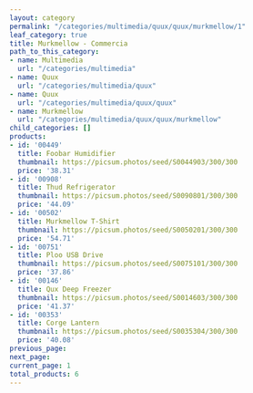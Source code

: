 ```yaml
---
layout: category
permalink: "/categories/multimedia/quux/quux/murkmellow/1"
leaf_category: true
title: Murkmellow - Commercia
path_to_this_category:
- name: Multimedia
  url: "/categories/multimedia"
- name: Quux
  url: "/categories/multimedia/quux"
- name: Quux
  url: "/categories/multimedia/quux/quux"
- name: Murkmellow
  url: "/categories/multimedia/quux/quux/murkmellow"
child_categories: []
products:
- id: '00449'
  title: Foobar Humidifier
  thumbnail: https://picsum.photos/seed/S0044903/300/300
  price: '38.31'
- id: '00908'
  title: Thud Refrigerator
  thumbnail: https://picsum.photos/seed/S0090801/300/300
  price: '44.09'
- id: '00502'
  title: Murkmellow T-Shirt
  thumbnail: https://picsum.photos/seed/S0050201/300/300
  price: '54.71'
- id: '00751'
  title: Ploo USB Drive
  thumbnail: https://picsum.photos/seed/S0075101/300/300
  price: '37.86'
- id: '00146'
  title: Qux Deep Freezer
  thumbnail: https://picsum.photos/seed/S0014603/300/300
  price: '41.37'
- id: '00353'
  title: Corge Lantern
  thumbnail: https://picsum.photos/seed/S0035304/300/300
  price: '40.08'
previous_page: 
next_page: 
current_page: 1
total_products: 6
---
```

